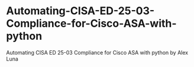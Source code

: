# Automating-CISA-ED-25-03-Compliance-for-Cisco-ASA-with-python
Automating CISA ED 25-03 Compliance for Cisco ASA with python by Alex Luna
